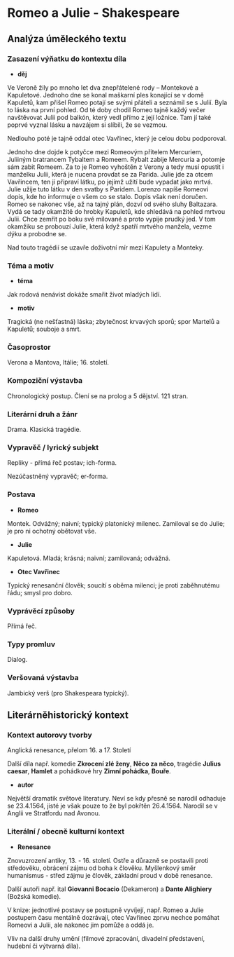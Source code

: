 # Romeo a Julie - Shakespeare

## Analýza úměleckého textu

### Zasazení výňatku do kontextu díla

- **děj**

Ve Veroně žily po mnoho let dva znepřátelené rody – Montekové a Kapuletové. Jednoho dne se konal maškarní ples konající se v domě Kapuletů, kam přišel Romeo potají se svými přáteli a seznámil se s Julií. Byla to láska na první pohled. Od té doby chodil Romeo tajně každý večer navštěvovat Julii pod balkón, který vedl přímo z její ložnice. Tam jí také poprvé vyznal lásku a navzájem si slíbili, že se vezmou.

Nedlouho poté je tajně oddal otec Vavřinec, který je celou dobu podporoval. 

Jednoho dne dojde k potyčce mezi Romeovým přítelem Mercuriem, Juliiným bratrancem Tybaltem a Romeem. Rybalt zabije Mercuria a potomje sám zabit Romeem. Za to je Romeo vyhoštěn z Verony a tedy musí opustit i manželku Julii, která je nucena provdat se za Parida. Julie jde za otcem Vavřincem, ten jí připraví látku, po jejímž užití bude vypadat jako mrtvá. Julie užije tuto látku v den svatby s Paridem. Lorenzo napíše Romeovi dopis, kde ho informuje o všem co se stalo. Dopis však není doručen. Romeo se nakonec vše, až na tajný plán, dozví od svého sluhy Baltazara. Vydá se tady okamžitě do hrobky Kapuletů, kde shledává na pohled mrtvou Julii. Chce zemřít po boku své milované a proto vypije prudký jed. V tom okamžiku se probouzí Julie, která když spatří mrtvého manžela, vezme dýku a probodne se.

Nad touto tragédií se uzavře doživotní mír mezi Kapulety a Monteky.

### Téma a motiv

- **téma**

Jak rodová nenávist dokáže smařit život mladých lidí.

- **motiv**

Tragická (ne nešťastná) láska; zbytečnost krvavých sporů; spor Martelů a Kapuletů; souboje a smrt.

### Časoprostor

Verona a Mantova, Itálie; 16. století.

### Kompoziční výstavba

Chronologický postup. Člení se na prolog a 5 dějství. 121 stran.

### Literární druh a žánr

Drama. Klasická tragédie.

### Vypravěč / lyrický subjekt

Repliky - přímá řeč postav; ich-forma.

Nezúčastněný vypravěč; er-forma.

### Postava

- **Romeo**

Montek. Odvážný; naivní; typický platonický milenec. Zamiloval se do Julie; je pro ni ochotný obětovat vše.

- **Julie**

Kapuletová. Mladá; krásná; naivní; zamilovaná; odvážná.

- **Otec Vavřinec**

Typický renesanční člověk; soucítí s oběma milenci; je proti zaběhnutému řádu; smysl pro dobro.

### Vyprávěcí způsoby

Přímá řeč.

### Typy promluv

Dialog.

### Veršovaná výstavba

Jambický verš (pro Shakespeara typický).

## Literárněhistorický kontext

### Kontext autorovy tvorby

Anglická renesance, přelom 16. a 17. Století

Další díla např. komedie **Zkrocení zlé ženy**, **Něco za něco**, tragédie **Julius caesar**, **Hamlet** a pohádkové hry **Zimní pohádka**, **Bouře**.

- **autor**

Největší dramatik světové literatury. Neví se kdy přesně se narodil odhaduje se 23.4.1564, jisté je však pouze to že byl pokřtěn 26.4.1564. Narodil se v Anglii ve Stratfordu nad Avonou.

### Literální / obecně kulturní kontext

- **Renesance**

Znovuzrození antiky, 13. - 16. století. Ostře a důrazně se postavili proti středověku, obrácení zájmu od boha k člověku. Myšlenkový směr humanismus - střed zájmu je člověk, základní proud v době renesance.

Další autoři např. ital **Giovanni Bocacio** (Dekameron) a **Dante Alighiery** (Božská komedie).

V knize: jednotlivé postavy se postupně vyvíjejí, např. Romeo a Julie postupem času mentálně dozrávají, otec Vavřinec zprvu nechce pomáhat Romeovi a Julii, ale nakonec jim pomůže a oddá je.

Vliv na další druhy umění (filmové zpracování, divadelní představení, hudební či výtvarná díla).
